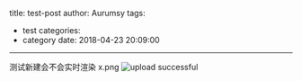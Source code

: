 title: test-post
author: Aurumsy
tags:
  - test
categories:
  - category
date: 2018-04-23 20:09:00
---
测试新建会不会实时渲染
x.png
![upload successful](/images/pasted-0.png)